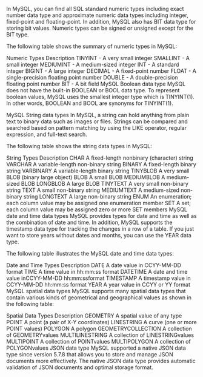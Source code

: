 In MySQL, you can find all SQL standard numeric types including exact number data type and approximate numeric data types including integer, fixed-point and floating-point. In addition, MySQL also has BIT data type for storing bit values. Numeric types can be signed or unsigned except for the BIT type.

The following table shows the summary of numeric types in MySQL:

Numeric Types	Description
TINYINT - A very small integer
 SMALLINT	- A small integer
 MEDIUMINT - A medium-sized integer
 INT - A standard integer
 BIGINT - A large integer
 DECIMAL - A fixed-point number
 FLOAT - A single-precision floating point number
 DOUBLE - A double-precision floating point number
 BIT - A bit field
MySQL Boolean data type
MySQL does not have the built-in BOOLEAN or BOOL data type. To represent boolean values, MySQL uses the smallest integer type which is TINYINT(1). In other words, BOOLEAN and BOOL are synonyms for TINYINT(1).

MySQL String data types
In MySQL, a string can hold anything from plain text to binary data such as images or files. Strings can be compared and searched based on pattern matching by using the LIKE operator, regular expression, and full-text search.

The following table shows the string data types in MySQL:

String Types	Description
 CHAR	A fixed-length nonbinary (character) string
 VARCHAR	A variable-length non-binary string
 BINARY	A fixed-length binary string
 VARBINARY	A variable-length binary string
 TINYBLOB	A very small BLOB (binary large object)
 BLOB	A small BLOB
 MEDIUMBLOB	A medium-sized BLOB
 LONGBLOB	A large BLOB
 TINYTEXT	A very small non-binary string
 TEXT	A small non-binary string
 MEDIUMTEXT	A medium-sized non-binary string
 LONGTEXT	A large non-binary string
 ENUM	An enumeration; each column value may be assigned one enumeration member
 SET	A set; each column value may be assigned zero or more SET members
MySQL date and time data types
MySQL provides types for date and time as well as the combination of date and time. In addition, MySQL supports the timestamp data type for tracking the changes in a row of a table. If you just want to store years without dates and months, you can use the YEAR data type.

The following table illustrates the MySQL date and time data types:

Date and Time Types	Description
 DATE	A date value in CCYY-MM-DD format
 TIME	A time value in hh:mm:ss format
 DATETIME	A date and time value inCCYY-MM-DD hh:mm:ssformat
 TIMESTAMP	A timestamp value in CCYY-MM-DD hh:mm:ss format
 YEAR	A year value in CCYY or YY format
MySQL spatial data types
MySQL supports many spatial data types that contain various kinds of geometrical and geographical values as shown in the following table:

Spatial Data Types	Description
 GEOMETRY	A spatial value of any type
 POINT	A point (a pair of X-Y coordinates)
 LINESTRING	A curve (one or more POINT values)
 POLYGON	A polygon
 GEOMETRYCOLLECTION	A collection of GEOMETRYvalues
 MULTILINESTRING	A collection of LINESTRINGvalues
 MULTIPOINT	A collection of POINTvalues
 MULTIPOLYGON	A collection of POLYGONvalues
JSON data type
MySQL supported a native JSON data type since version 5.7.8 that allows you to store and manage JSON documents more effectively. The native JSON data type provides automatic validation of JSON documents and optimal storage format.
